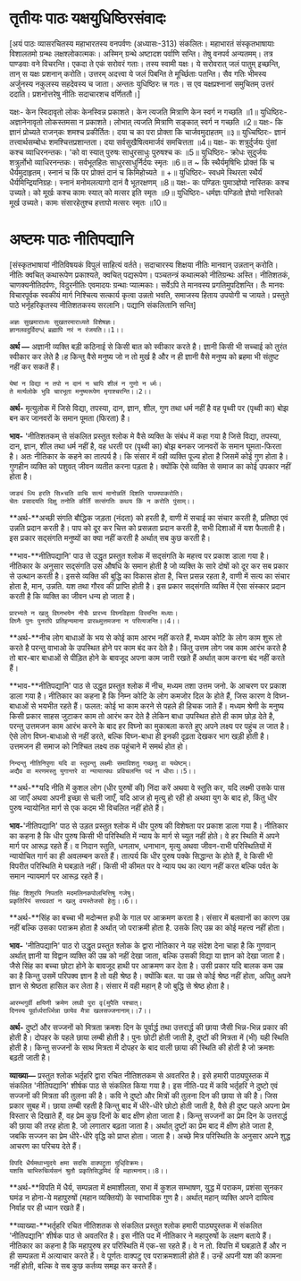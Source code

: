 # तृतीयः पाठः यक्षयुधिष्ठिरसंवादः

[अयं पाठः व्यासरचितस्य महाभारतस्य वनपर्वणः (अध्यासः-313) संकलितः। महाभारतं संस्कृतभाषायाः विशालतमो ग्रन्थः लक्षश्लोकात्मकः। अस्मिन्‌ ग्रन्थे अष्टादश पर्वाणि सन्ति। तेषु वनपर्व अन्यतमम्‌। तत्र पाण्डवाः वने विचरन्ति। एकदा ते एकं सरोवरं गताः। तस्य स्वामी यक्षः। ये सरोवरात्‌ जलं पातुम्‌ इच्छन्ति, तान्‌ स यक्षः प्रशनान्‌ करोति। उत्तरम्‌ अदत्त्वा ये जलं पिबन्ति ते मूर्च्छिताः पतन्ति। सैव गतिः भीमस्य अर्जुनस्य नकुलस्य सहदेवस्य च जाता। अन्ततः युधिष्ठिरः त्त्र गतः। स एव यक्षप्रश्‍नानां समुचितम्‌ उत्तरं ददाति। प्रशनोत्तरेषु नीतिः सदाचारशच वर्णिततौ।]

यक्षः-
केन स्विदावृतो लोकः केनस्विन्न प्रकाशते।
केन त्यजति मित्राणि केन स्वर्ग न गच्छति ॥1॥
युधिष्ठिरः- अज्ञानेनावृतो लोकस्तमसा न प्रकाशते।
लोभात्‌ त्यजति मित्राणि सङ्कात्‌ स्वर्ग न गच्छति ॥2॥
यक्षः-
कि ज्ञानं प्रोच्यते राजन्‌कः शमश्च प्रकीर्तितः।
दया च का परा प्रोक्ता कि चार्जवमुदाहतम्‌ ॥३॥
युध्चिष्ठिरः- ज्ञानं तत्त्वार्थसम्बोधः शमश्चित्तप्रशान्तता।
दया सर्वसुखैषित्वमार्जवं समचित्तता ॥4॥
यक्षः-
कः शत्रुर्दुर्जयः पुंसां कश्च व्याधिरनन्तकः।
'को वा स्यात्‌ पुरुषः साधुरसाधुः पुरुषश्च कः ॥5॥
युधिष्ठिरः- क्रोधः सुदुर्जयः शत्रुर्लोभो व्याधिरनन्तकः।
सर्वभूतहितः साधुरसाधुर्निर्दयः स्मृतः ॥6॥
त
~
किं स्थैर्यमृषिभिः प्रोक्तं किं च धैर्यमुदाहृतम्‌।
स्नानं च किं पर प्रोक्तं दानं च किमिहोच्यते ॥ +॥
युधिष्ठिरः- स्वधमे स्थिरता स्थैर्यं धैर्यमिन्द्रियनिग्रहः।
स्नानं मनोमलत्यागो दानं वै भूतरक्षणम्‌ ॥8॥
यक्षः-
कः पण्डितः पुमाञ्ज्ञेयो नास्तिकः कश्च उच्यते।
को मूर्खः कश्च कामः स्यात्‌
को मत्सर इति स्मृतः ॥9॥
युधिष्ठिरः- धर्मज्ञः पण्डितो ज्ञेयो नास्तिको मूर्ख उच्यते।
कामः संसारहेतुश्च हत्तापो मत्सरः स्मृतः ॥10॥

# अष्टमः पाठः नीतिपद्यानि

[संस्कृतभाषायां नीतिविषयकं विपुलं साहित्यं वर्तते। सदाचारस्य शिक्षया नीतिः मानवान्‌ उन्नतान्‌ करोति। नीतिः क्वचित्‌ कथारूपेण प्रकाश्यते, क्वचित्‌ पद्यरूपेण। पञ्चतन्त्रं कथात्मको नीतिग्रन्थः अस्ति। नीतिशतकं, चाणक्यनीतिदर्पणः, विदुरनीतिः एवमादयः ग्रन्थाः प्यात्मकाः। सर्वेऽपि ते मानवस्य प्रगतिमुपदिशन्ति। तैः मानवः विचारपूर्वक स्वकीयं मार्ग निश्चित्य सत्कार्य कृत्वा उन्नतो भवति, समाजस्य हिताय उपयोगी च जायते। प्रस्तुते पाठे भर्नृहरिकृतस्य नीतिशतकस्य सरलानि। पद्यानि संकलितानि सन्ति]

    अज्ञः सुखमाराध्यः सुखतरमाराध्यते विशेषज्ञः।
    ज्ञानलवदुर्विदग्ध्ं ब्रह्मापि नरं न रंजयति।।1।।

**अर्थ —** अज्ञानी व्‍यक्ति बड़ी कठिनाई से किसी बात को स्‍वीकार करते है। ज्ञानी किसी भी सच्‍चाई को तुरंत स्‍वीकार कर लेते है।ह किन्‍तु वैसे मनुष्‍य जो न तो मुर्ख है और न ही ज्ञानी वैसे मनुष्‍य को ब्रहमा भी संतुष्‍ट नहीं कर सकतें हैं।

    येषां न विद्या न तपो न दानं न चापि शीलं न गुणो न र्ध्मः।
    ते मर्त्यलोके भुवि चारभूता मनुष्यरूपेण मृगाश्चरन्ति।।2।।

**अर्थ-** मृत्युलोक में जिसे विद्या, तपस्या, दान, ज्ञान, शील, गुण तथा धर्म नहीं है वह पृथ्वी पर (पृथ्वी का) बोझ बन कर जानवरों के समान
पूमता (फिरता) है।

**भाव-** 'नीतिशतकम् से संकलित प्रस्तुत श्लोक मे वैसे व्यक्ति के संबंध में कहा गया है जिसे विद्या, तपस्या, दान, ज्ञान, शील तथा धर्म नहीं है, वह धरती पर (पृथ्वी का) बोझ बनकर जानवरों के समान घूमता-फिरता है। अतः नीतिकार के कहने का तात्पर्य है। कि संसार में वही व्यक्ति पूज्य होता है जिसमें कोई गुण होता है। गुणहीन व्यक्ति को पशुवत् जीवन व्यतीत करना पड़ता है। क्योंकि ऐसे व्यक्ति से समाज का कोई उपकार नहीं होता है।

    जाड्यं ध्यि हरति सि×चति वाचि सत्यं मानोन्नतिं दिशति पापमपाकरोति।
    चेतः प्रसादयति दिक्षु तनोति कीर्तिं सत्संगतिः कथय किं न करोति पुंसाम्।।

**अर्थ-**अच्छी संगति बौद्धिक जड़ता (नंदता) को हरती है, वाणी में सचाई का संचार करती है, प्रतिष्ठा एवं उन्नति प्रदान करती है। पाप को दूर कर चित्त को प्रसन्नता प्रदान करती है, सभी दिशाओं में यश फैलाती है। इस प्रकार सद्संगति मनुष्यों का क्या नहीं करती है अर्थात् सब कुछ करती है।

**भाव-**नीतिपद्यानि' पाउ से उद्धृत प्रस्तुत श्लोक में सद्संगति के महत्त्व पर प्रकाश डाला गया है। नीतिकार के अनुसार सद्संगति उस औषधि के समान होती है जो व्यक्ति के सारे दोषों को दूर कर सब प्रकार से उत्थान करती है। इससे व्यक्ति की बुद्धि का विकास होता है, चित्त प्रसन्न रहता है, वाणी में सत्य का संचार होता है, मान, उन्नति. यश तथा गौरव की प्राप्ति होती है। इस प्रकार सद्संगति व्यक्ति में ऐसा संस्कार प्रदान करती है कि व्यक्ति का जीवन धन्य हो जाता है।

    प्रारभ्यते न खलु विघ्नभयेन नीचैः प्रारभ्य विघ्नविहता विरमन्ति मध्याः।
    विघ्नैः पुनः पुनरपि प्रतिहन्यमाना प्रारब्ध्मुत्तमजना न परित्यजन्ति।।4।।

**अर्थ-**नीच लोग बाधाओं के भय से कोई काम आरभ नहीं करते हैं, मध्यम कोटि के लोग काम शुरू तो करते है परन्तु वाभाओ के उपस्थित होने पर काम बंद कर देते है। किंतु उत्तम लोग जब काम आरंभ करते है तो बार-बार बाधाओं से पीड़ित होने के बावजूद अपना काम जारी रखते हैं अर्थात् काम करना बंद नहीं करते हैं।

**भाव-**नीतिपद्यानि' पाठ से उद्धृत प्रस्तुत श्लोक में नीच, मध्यम तशा उत्तम जनो. के आचरण पर प्रकाश डाला गया है। नीतिकार का कहना है कि निम्न कोटि के लोग कमजोर दिल के होते हैं, जिस कारण वे विघ्न-बाधाओं से भयभीत रहते हैं। फलत: कोई भा काम करने से पहले ही हिचक जाते हैं। मध्यम श्रेणी के मनुष्य किसी प्रकार साहस जुटाकर काम तो आरंभ कर देते है लेकिन बाधा उपस्थित होते ही काम छोड़ देते है, परन्तु उत्तमजन काम आरंभ करने के बाद हर विघ्नो का मुकाबला करते हुए अपने लक्ष्य पर पहुंच ल जात है। ऐसे लोग विघ्न-बाधाओ से नहीं डरते, बल्कि विघ्न-बाधा ही इनकी दृढ़ता देखकर भाग खड़ी होती है। उत्तमजन ही समाज को निश्चित लक्ष्य तक पहुंचाने में समर्थ होत हो।

    निन्दन्तु नीतिनिपुणा यदि वा स्तुवन्तु लक्ष्मीः समाविशतु गच्छतु वा यथेष्टम्।
    अद्यैव वा मरणमस्तु युगान्तरे वा न्यायात्पथः प्रविचलन्ति पदं न धीराः।।5।।

**अर्थ-**यदि नीति में कुशल लोग (धीर पुरुषों की) निंदा करें अथवा वे स्तुति कर, यदि लक्ष्मी उसके पास आ जाएँ अथवा अपनी इच्छा से चली जाएँ, यदि आज हो मृत्यु हो रही हो अथवा युग के बाद हो, किंतु धीर पुरुष न्यायोनित मार्ग से एक कदम भी विचलित नहीं होते हैं।

**भाव-**'नीतिपद्यानि' पाठ से उड़त प्रस्तुत श्लोक में धीर पुरुष की विशेषता पर प्रकाश डाला गया है। नीतिकार का कहना है कि धीर पुरुष किसी भी परिस्थिति में न्याय के मार्ग से च्युत नहीं होते। वे हर स्थिति में अपने मार्ग पर आरूढ़ रहते हैं। व निदान स्तुति, धनलाभ, धनाभान, मृत्यु अथवा जीवन-राभी परिस्थितियों में न्यायोचित गार्ग का ही अवलम्बन करते हैं। तात्पर्य कि धीर पुरुष पक्के सिद्धान्त के होते हैं, वे किसी भी विपरीत परिस्थिति मे घबड़ाते नहीं। किसी भी कीमत पर वे न्याय पथ का त्याग
नहीं करत बल्कि पर्वत के समान न्यायमार्ग पर आरूढ़ रहते हैं।

    सिंहः शिशुरपि निपतति मदमलिनकपोलभित्तिषु गजेषु।
    प्रकृतिरियं सत्त्ववतां न खलु वयस्तेजसो हेतुः।।6।।

**अर्थ-**सिंह का बच्चा भी मदोन्मत्त हधी के गाल पर आक्रमण करता है। संसार में बलवानों का कारण उम्र नहीं बल्कि उसका पराक्रम होता है अर्थात् जो पराक्रमी होता है. उसके लिए उम्र का कोई महत्त्व नहीं होता।

**भाव-** 'नीतिपद्यानि' पाठ रो उद्धृत प्रस्तुत श्लोक के द्वारा नोतिकार ने यह संदेश देना चाहा है कि गुणवान् अर्थात् ज्ञानी या विद्वान व्यक्ति की उम्र को नहीं देखा जाता, बल्कि उसकी विद्या या ज्ञान को देखा जाता है। जैसे सिंह का बच्चा छोटा होने के बावजूद हाथी पर आक्रमण कर देता है। उसी प्रकार यदि बालक कम उम्र का है किन्तु उसमें परिपक्व ज्ञान है तो वही श्रेष्ठ है। क्योंकि बल. या उम्र से कोई श्रेष्ठ नहीं होता, अपितु अपने ज्ञान से श्रेष्ठता हासिल कर लेता है। संसार में वही महान् है जो बुद्धि से श्रेष्ठ होता है।

    आरम्भगुर्वी क्षयिणी क्रमेण लघ्वी पुरा वृ(मुपैति पश्चात्।
    दिनस्य पूर्वार्ध्परार्ध्भिन्ना छायेव मैत्रा खलसज्जनानाम्।।7।।

**अर्थ-** दुष्टों और सज्जनों को मित्रता क्रमशः दिन के पूर्वार्द्ध तथा उत्तरार्द्ध की छाया जैसी भिन्न-भिन्न प्रकार की होती है। दोपहर के पहले छाया लम्बी होती है। पुनः छोटी होती जाती है, दुष्टों की मित्रता में (भी) यही स्थिति होती है। किन्तु सज्जनों के साथ मित्रता में दोपहर के बाद वाली छाया की स्थिति की होती है जो क्रमशः बढ़ती जाती है।

**व्याख्या—** प्रस्तुत श्लोक भर्तृहरि द्वारा रचित नीतिशतकम से अवतरित है। इसे हमारी पाठ्यपुस्तक में संकलित 'नीतिपद्यानि' शीर्षक पाठ से संकलित किया गया है। इस नीति-पद में कवि भर्तृहरि ने दुष्टो एवं सज्जनों की मित्रता की तुलना की है। कवि ने दुष्टो और मित्रों की तुलना दिन की छाया से की है। जिस प्रकार सुबह में। छाया लम्बी रहती है किन्तु बाद में धीरे-धीरे छोटो होती जाती है, वैसे ही दुष्ट पहले अपना प्रेम विस्तार से दिखाते हैं, वह प्रेम कुछ दिनों के बाद क्षीण होता जाता है। किन्तु सज्जनों का प्रेम दिन के उत्तरार्द्ध की छाया की तरह होता है. जो लगातार बढ़ता जाता है। अर्थात् दुष्टों का प्रेम बाद में क्षीण होते जाता है, जबकि सज्जन का प्रेम धीरे-धीरे वृद्धि को प्राप्त होता। जाता है। अच्छे मित्र परिस्थिति के अनुसार अपने शुद्ध आचरण का परिचय देते हैं।

    विपदि धैर्यमथाभ्युदये क्षमा सदसि वाक्पटुता युधि्विक्रमः।
    यशसि चाभिरुचिर्व्यसनं श्रुतौ प्रकृतिसिद्धमिदं हि महात्मनाम्।।8।।

**अर्थ-**विपति में धैर्य, सम्पन्नता में क्षमाशीलता, सभा में कुशल सम्भाषण, युद्ध में पराकम, प्रशंसा सुनकर घमंड न होना-ये महापुरुषों (महान व्यक्तियों) के स्वाभाविक गुण है। अर्थात् महान् व्यक्ति अपने दायित्व निर्वाह पर ही ध्यान रखते हैं।

**व्याख्या-**भर्तृहरि रचित नीतिशतक से संकलित प्रस्तुत श्लोक हमारी पाठ्यपुस्तक में संकलित 'नीतिपद्यानि' शीर्षक पाठ से अवतरित है। इस नीति पद में नीतिकार ने महापुरुषों के लक्षण बताये हैं। नीतिकार का कहना है कि महापुरुष हर परिस्थिति में एक-सा रहते हैं। वे न तो. विपत्ति में घबड़ाते हैं और न ही सम्पन्नता में अत्याचार करते हैं। वे पूर्णतः वाक्पटु एव पराक्रमशाली होते हैं। उन्हें अपनी यश की कामना नहीं होती, बल्कि वे सब कुछ कर्तव्य समझ कर करते हैं।
